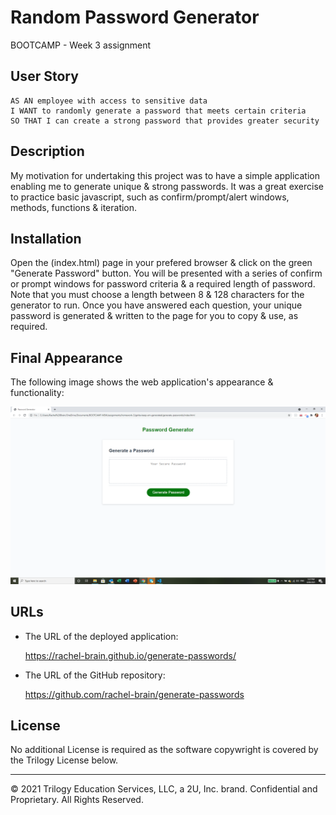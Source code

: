 # Random Password Generator
BOOTCAMP - Week 3 assignment


## User Story

```
AS AN employee with access to sensitive data
I WANT to randomly generate a password that meets certain criteria
SO THAT I can create a strong password that provides greater security
```


## Description

My motivation for undertaking this project was to have a simple application enabling me to generate unique & strong passwords.  It was a great exercise to practice basic javascript, such as confirm/prompt/alert windows, methods, functions & iteration.


## Installation

Open the (index.html) page in your prefered browser & click on the green "Generate Password" button.  You will be presented with a series of confirm or prompt windows for password criteria & a required length of password.  Note that you must choose a length between 8 & 128 characters for the generator to run. Once you have answered each question, your unique password is generated & written to the page for you to copy & use, as required.


## Final Appearance

The following image shows the web application's appearance & functionality:

![The Password Generator application displays a green button to "Generate Password".](./Assets/screenshot-of-password-generator.png)


## URLs

* The URL of the deployed application:

    https://rachel-brain.github.io/generate-passwords/

* The URL of the GitHub repository:

    https://github.com/rachel-brain/generate-passwords


## License

No additional License is required as the software copywright is covered by the Trilogy License below.


- - -
© 2021 Trilogy Education Services, LLC, a 2U, Inc. brand. Confidential and Proprietary. All Rights Reserved.